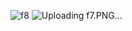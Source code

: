 ![f8](https://github.com/Ukashaasi587/food-app-ui-Adobe-xd/assets/101490894/19644d23-d481-4b64-86db-16cdc958ff9f)
![Uploading f7.PNG…]()

